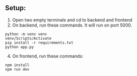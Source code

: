 ## Setup:
1. Open two empty terminals and cd to backend and frontend
3. On backend, run these commands. It will run on port 5000.
```
python -m venv venv
venv/Scripts/Activate
pip install -r requirements.txt
python app.py
```
4. On frontend, run these commands:
```
npm install
npm run dev
```
